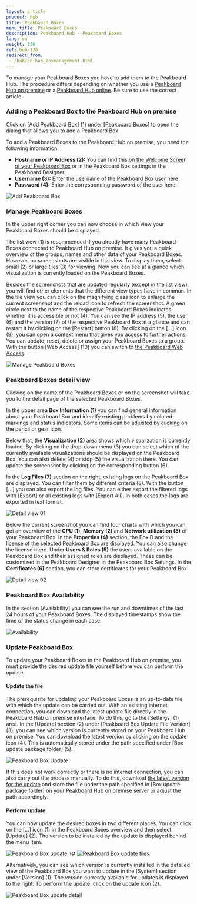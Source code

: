 ```yaml
---
layout: article
product: hub
title: Peakboard Boxes
menu_title: Peakboard Boxes
description: Peakboard Hub - Peakboard Boxes 
lang: en
weight: 130
ref: hub-130
redirect_from:
 - /hub/en-hub_boxmanagement.html
---
```


To manage your Peakboard Boxes you have to add them to the Peakboard Hub.
The procedure differs depending on whether you use a [Peakboard Hub on premise](/hub/Peakboard_Hub_on_premise/en-hub_boxmanagement.html) or a [Peakboard Hub online](/hub/Peakboard_Hub_online/en-hub-online_boxmanagement.html).
Be sure to use the correct article.

### Adding a Peakboard Box to the Peakboard Hub on premise

Click on [Add Peakboard Box] (1) under [Peakboard Boxes] to open the dialog that allows you to add a Peakboard Box.

To add a Peakboard Boxes to the Peakboard Hub on premise, you need the following information:

* **Hostname or IP Address (2):** You can find this [on the Welcome Screen of your Peakboard Box](/get_started/en-peakboard-box.html) or in the Peakboard Box settings in the Peakboard Designer.
* **Username (3):** Enter the username of the Peakboard Box user here.
* **Password (4):** Enter the corresponding password of the user here.

![Add Peakboard Box](/assets/images/hub/en_hub_boxes-01.png)

### Manage Peakboard Boxes

In the upper right corner you can now choose in which view your Peakboard Boxes should be displayed.

The list view (1) is recommended if you already have many Peakboard Boxes connected to Peakboard Hub on premise.
It gives you a quick overview of the groups, names and other data of your Peakboard Boxes. However, no screenshots are visible in this view.
To display them, select small (2) or large tiles (3) for viewing. Now you can see at a glance which visualization is currently loaded on the Peakboard Boxes.

Besides the screenshots that are updated regularly (except in the list view), you will find other elements that the different view types have in common. In the tile view you can click on the magnifying glass icon to enlarge the current screenshot and the reload icon to refresh the screenshot.
A green circle next to the name of the respective Peakboard Boxes indicates whether it is accessible or not (4). You can see the IP address (5), the user (6) and the version (7) of the respective Peakboard Box at a glance and can restart it by clicking on the [Restart] button (8). By clicking on the [...] icon (9), you can open a context menu that gives you access to further actions. You can update, reset, delete or assign your Peakboard Boxes to a group. With the button [Web Access] (10) you can switch to [the Peakboard Web Access](/administration/en-web-access.html).

![Manage Peakboard Boxes](/assets/images/hub/en_hub_boxes-02.png)

### Peakboard Boxes detail view

Clicking on the name of the Peakboard Boxes or on the screenshot will take you to the detail page of the selected Peakboard Boxes.

In the upper area **Box Information (1)** you can find general information about your Peakboard Box and identify existing problems by colored markings and status indicators. Some items can be adjusted by clicking on the pencil or gear icon.

Below that, the **Visualization (2)** area shows which visualization is currently loaded.
By clicking on the drop-down menu (3) you can select which of the currently available visualizations should be displayed on the Peakboard Box. You can also delete (4) or stop (5) the visualization there. You can update the screenshot by clicking on the corresponding button (6).

In the **Log Files (7)** section on the right, existing logs on the Peakboard Box are displayed. You can filter them by different criteria (8). With the button [...] you can also export the log files. You can either export the filtered logs with [Export] or all existing logs with [Export All]. In both cases the logs are exported in text format.

![Detail view 01](/assets/images/hub/en_hub_boxes-03.png)

Below the current screenshot you can find four charts with which you can get an overview of the **CPU (1)**, **Memory (2)** and **Network utilization (3)** of your Peakboard Box.
In the **Properties (4)** section, the BoxID and the license of the selected Peakboard Box are displayed. You can also change the license there. Under **Users & Roles (5)** the users available on the Peakboard Box and their assigned roles are displayed. These can be customized in the Peakboard Designer in the Peakboard Box Settings. In the **Certificates (6)** section, you can store certificates for your Peakboard Box.

![Detail view 02](/assets/images/hub/en_hub_boxes-04.png)

### Peakboard Box Availability

In the section [Availability] you can see the run and downtimes of the last 24 hours of your Peakboard Boxes.
The displayed timestamps show the time of the status change in each case.

![Availability](/assets/images/hub/en_hub_boxes-05.png)

### Update Peakboard Box

To update your Peakboard Boxes in the Peakboard Hub on premise, you must provide the desired update file yourself before you can perform the update.

#### Update the file

The prerequisite for updating your Peakboard Boxes is an up-to-date file with which the update can be carried out. With an existing internet connection, you can download the latest update file directly in the Peakboard Hub on premise interface. To do this, go to the [Settings] (1) area. In the [Update] section (2) under [Peakboard Box Update File Version] (3), you can see which version is currently stored on your Peakboard Hub on premise. You can download the latest version by clicking on the update icon (4). This is automatically stored under the path specified under [Box update package folder] (5).

![Peakboard Box Update](/assets/images/hub/en_hub_boxes-06.png)

If this does not work correctly or there is no internet connection, you can also carry out the process manually. To do this, download [the latest version for the update](https://downloads.peakboard.com/download/Peakboard/master/PeakboardRuntime.pbux) and store the file under the path specified in [Box update package folder] on your Peakboard Hub on premise server or adjust the path accordingly.

#### Perform update

You can now update the desired boxes in two different places. You can click on the [...] icon (1) in the Peakboard Boxes overview and then select [Update] (2). The version to be installed by the update is displayed behind the menu item.

![Peakboard Box update list](/assets/images/hub/en_hub_boxes-07.png)
![Peakboard Box update tiles](/assets/images/hub/en_hub_boxes-08.png)

Alternatively, you can see which version is currently installed in the detailed view of the Peakboard Box you want to update in the [System] section under [Version] (1). The version currently available for updates is displayed to the right. To perform the update, click on the update icon (2).

![Peakboard Box update detail](/assets/images/hub/en_hub_boxes-09.png)
